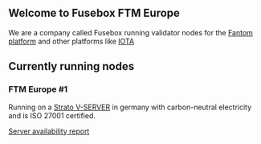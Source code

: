 ## Welcome to Fusebox FTM Europe 

We are a company called Fusebox running validator nodes for the [Fantom platform](https://fantom.foundation/) and other platforms like [IOTA](https://www.iota.org/)

## Currently running nodes

### FTM Europe #1

Running on a [Strato V-SERVER](https://www.strato.de/server/linux-vserver/) in germany with carbon-neutral electricity and is ISO 27001 certified.

[Server availability report](https://updown.io/qpvl)
